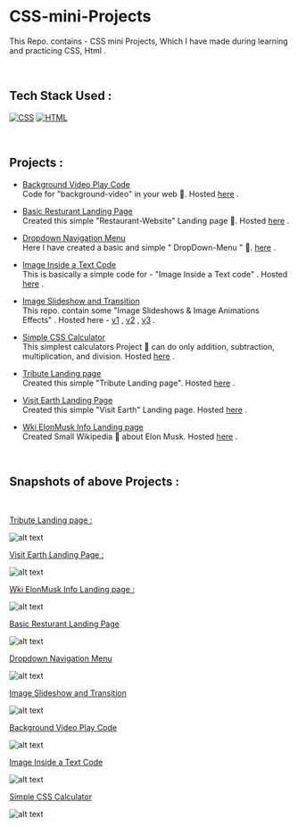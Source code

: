 # CSS-mini-Projects
This Repo. contains - CSS mini Projects, Which I have made during learning and practicing CSS, Html .

<br>

## Tech Stack Used :
<a href="#"><img alt="CSS" src="https://img.shields.io/badge/CSS3-1572B6?style=for-the-badge&logo=css3&logoColor=white"  ></a> <a href="#"><img alt="HTML" src="https://img.shields.io/badge/HTML5-E34F26?style=for-the-badge&logo=html5&logoColor=white"  ></a> 

<br>

## Projects :

- [Background Video Play Code](https://github.com/ayush-sleeping/CSS-mini-Projects/tree/main/Background%20Video%20Play%20Code) <br>
 Code for "background-video" in your web 🚧. Hosted [here](https://bgvideoplay-ayushsleeping.netlify.app/) .
 
- [Basic Resturant Landing Page](https://github.com/ayush-sleeping/CSS-mini-Projects/tree/main/Basic%20Resturant%20Landing%20Page) <br>
 Created this simple "Restaurant-Website" Landing page 🚧. Hosted [here](https://basicresturantpage-ayushsleeping.netlify.app/) . 
 
- [Dropdown Navigation Menu](https://github.com/ayush-sleeping/CSS-mini-Projects/tree/main/Dropdown%20Navigation%20Menu) <br>
 Here I have created a basic and simple " DropDown-Menu " 🚧. [here](https://dropdown-ayushsleeping.netlify.app/) . 
 
- [Image Inside a Text Code](https://github.com/ayush-sleeping/CSS-mini-Projects/tree/main/Image%20Inside%20a%20Text%20Code) <br>
This is basically a simple code for - "Image Inside a Text code" . Hosted [here](https://insideimage-ayushsleeping.netlify.app/) .

- [Image Slideshow and Transition](https://github.com/ayush-sleeping/CSS-mini-Projects/tree/main/Image%20Slideshow%20and%20Transition) <br>
This repo. contain some "Image Slideshows & Image Animations Effects" .  Hosted here - [v1](https://v1imagetransition-ayushsleeping.netlify.app/) , [v2](https://v2imagetransition-ayushsleeping.netlify.app/) , [v3](https://v3imagetransition-ayushsleeping.netlify.app/) .

- [Simple CSS Calculator](https://github.com/ayush-sleeping/CSS-mini-Projects/tree/main/Simple%20CSS%20Calculator) <br>
This simplest calculators Project 🚧 can do only addition, subtraction, multiplication, and division. Hosted [here](https://simplecalc-ayushsleeping.netlify.app/) .

- [Tribute Landing page](https://github.com/ayush-sleeping/CSS-mini-Projects/tree/main/Tribute%20Landing%20page) <br>
Created this simple "Tribute Landing page".  Hosted [here](https://tributepage-ayushsleeping.netlify.app/) .

- [Visit Earth Landing Page](https://github.com/ayush-sleeping/CSS-mini-Projects/tree/main/Visit%20Earth%20Landing%20Page) <br>
Created this simple "Visit Earth" Landing page.  Hosted [here](https://visitearth-ayushsleeping.netlify.app/) .

- [Wki ElonMusk Info Landing page](https://github.com/ayush-sleeping/CSS-mini-Projects/tree/main/Wki%20ElonMusk%20Info%20Landing%20page) <br>
Created Small Wikipedia 🚧 about Elon Musk.  Hosted [here](https://wikielon-ayushsleeping.netlify.app/) .

<br>


## Snapshots of above Projects :
<br>

[Tribute Landing page :](https://github.com/ayush-sleeping/CSS-mini-Projects/tree/main/Tribute%20Landing%20page)

![alt text](https://github.com/ayush-sleeping/CSS-mini-Projects/blob/main/Tribute%20Landing%20page/Output/1%20(1).png)


[Visit Earth Landing Page :](https://github.com/ayush-sleeping/CSS-mini-Projects/tree/main/Visit%20Earth%20Landing%20Page)

![alt text](https://github.com/ayush-sleeping/CSS-mini-Projects/blob/main/Visit%20Earth%20Landing%20Page/Output.png)


[Wki ElonMusk Info Landing page :](https://github.com/ayush-sleeping/CSS-mini-Projects/tree/main/Wki%20ElonMusk%20Info%20Landing%20page)

![alt text](https://github.com/ayush-sleeping/CSS-mini-Projects/blob/main/Wki%20ElonMusk%20Info%20Landing%20page/Snapshot/Screenshot%20(408).png)


[Basic Resturant Landing Page](https://github.com/ayush-sleeping/CSS-mini-Projects/tree/main/Basic%20Resturant%20Landing%20Page)

![alt text](https://github.com/ayush-sleeping/CSS-mini-Projects/blob/main/Basic%20Resturant%20Landing%20Page/Output%20img.png)


[Dropdown Navigation Menu](https://github.com/ayush-sleeping/CSS-mini-Projects/tree/main/Dropdown%20Navigation%20Menu)

![alt text](https://github.com/ayush-sleeping/CSS-mini-Projects/blob/main/Dropdown%20Navigation%20Menu/Snapshot/Snapshot-2.png)


[Image Slideshow and Transition](https://github.com/ayush-sleeping/CSS-mini-Projects/tree/main/Image%20Slideshow%20and%20Transition)

![alt text](https://github.com/ayush-sleeping/CSS-mini-Projects/blob/main/Image%20Slideshow%20and%20Transition/Output/v3.png)


[Background Video Play Code](https://github.com/ayush-sleeping/CSS-mini-Projects/tree/main/Background%20Video%20Play%20Code)

![alt text](https://github.com/ayush-sleeping/CSS-mini-Projects/blob/main/Background%20Video%20Play%20Code/output.png)


[Image Inside a Text Code](https://github.com/ayush-sleeping/CSS-mini-Projects/tree/main/Image%20Inside%20a%20Text%20Code)

![alt text](https://github.com/ayush-sleeping/CSS-mini-Projects/blob/main/Image%20Inside%20a%20Text%20Code/Output.png)


[Simple CSS Calculator](https://github.com/ayush-sleeping/CSS-mini-Projects/tree/main/Simple%20CSS%20Calculator)

![alt text](https://github.com/ayush-sleeping/CSS-mini-Projects/blob/main/Simple%20CSS%20Calculator/Snapshot/ss1.png)
  
 
 
 

